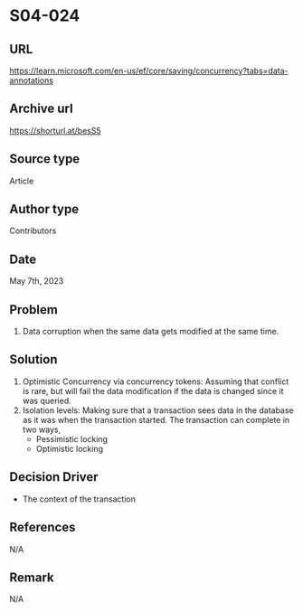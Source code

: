 # S04-024

## URL
https://learn.microsoft.com/en-us/ef/core/saving/concurrency?tabs=data-annotations

## Archive url
https://shorturl.at/besS5

## Source type
Article

## Author type
Contributors

## Date
May 7th, 2023

## Problem
1. Data corruption when the same data gets modified at the same time.

## Solution
1. Optimistic Concurrency via concurrency tokens: Assuming that conflict is rare, but will fail the data modification if the data is changed since it was queried.
2. Isolation levels: Making sure that a transaction sees data in the database as it was when the transaction started. The transaction can complete in two ways,
    - Pessimistic locking
    - Optimistic locking


## Decision Driver
- The context of the transaction

## References 
N/A

## Remark
N/A